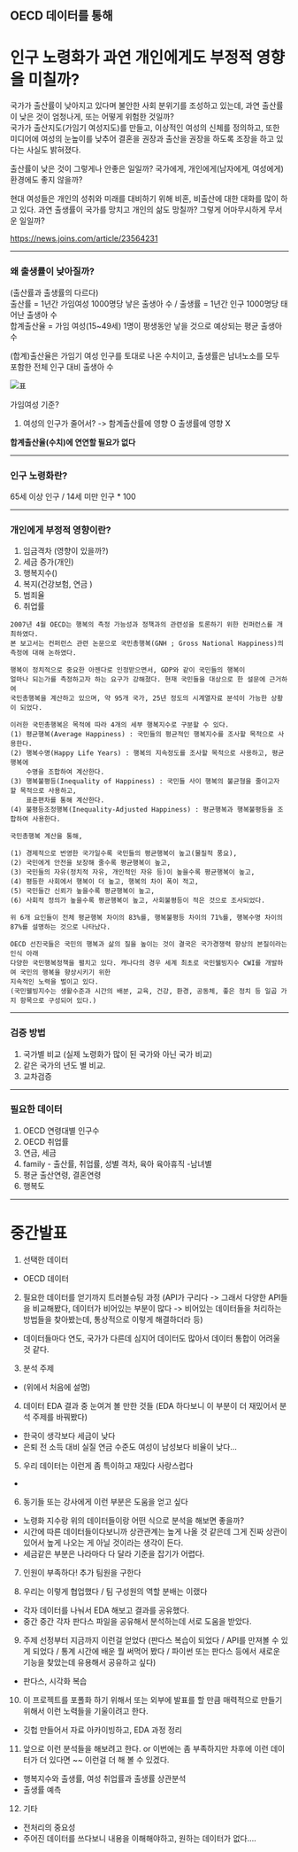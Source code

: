 ## OECD 데이터를 통해

# 인구 노령화가 과연 개인에게도 부정적 영향을 미칠까?

국가가 출산률이 낮아지고 있다며 불안한 사회 분위기를 조성하고 있는데, 과연 출산률이 낮은 것이 엄청나게, 또는 어떻게 위험한 것일까?  
국가가 출산지도(가임기 여성지도)를 만들고, 이상적인 여성의 신체를 정의하고, 또한 미디어에 여성의 눈높이를 낮추어 결혼을 권장과 출산을 권장을 하도록 조장을 하고 있다는 사실도 밝혀졌다.

출산률이 낮은 것이 그렇게나 안좋은 일일까? 국가에게, 개인에게(남자에게, 여성에게)
환경에도 좋지 않을까?  

현대 여성들은 개인의 성취와 미래를 대비하기 위해 비혼, 비출산에 대한 대화를 많이 하고 있다.
과연 출생률이 국가를 망치고 개인의 삶도 망칠까? 그렇게 어마무시하게 무서운 일일까?

https://news.joins.com/article/23564231

---

  ### 왜 출생률이 낮아질까?
  (출산률과 출생률의 다르다)   
  출산률 = 1년간 가임여성 1000명당 낳은 출생아 수 / 출생률 = 1년간 인구 1000명당 태어난 출생아 수  
  합계출산율 = 가임 여성(15~49세) 1명이 평생동안 낳을 것으로 예상되는 평균 출생아 수

  (합계)출산율은 가임기 여성 인구를 토대로 나온 수치이고, 출생률은 남녀노소를 모두 포함한 전체 인구 대비 출생아 수  

  ![표](http://cdn.bizwatch.co.kr/news/photo/2018/03/08/f12637ff8505a01a5a0be654a06a2e6d110102.jpg)

  가임여성 기준?  
  1. 여성의 인구가 줄어서? -> 함계출산률에 영향 O 출생률에 영향 X

**합계출산율(수치)에 연연할 필요가 없다**

---

### 인구 노령화란?
65세 이상 인구 / 14세 미만 인구  * 100

---

### 개인에게 부정적 영향이란?
1. 임금격차 (영향이 있을까?) 
2. 세금 증가(개인)
2. 행복지수()
3. 복지(건강보험, 연금 )
4. 범죄율
5. 취업률

```
2007년 4월 OECD는 행복의 측정 가능성과 정책과의 관련성을 토론하기 위한 컨퍼런스를 개최하였다. 
본 보고서는 컨퍼런스 관련 논문으로 국민총행복(GNH ; Gross National Happiness)의 측정에 대해 논하였다.

행복이 정치적으로 중요한 아젠다로 인정받으면서, GDP와 같이 국민들의 행복이 
얼마나 되는가를 측정하고자 하는 요구가 강해졌다. 현재 국민들을 대상으로 한 설문에 근거하여 
국민총행복을 계산하고 있으며, 약 95개 국가, 25년 정도의 시계열자료 분석이 가능한 상황이 되었다.

이러한 국민총행복은 목적에 따라 4개의 세부 행복지수로 구분할 수 있다.
(1) 평균행복(Average Happiness) : 국민들의 평균적인 행복지수를 조사할 목적으로 사용한다.
(2) 행복수명(Happy Life Years) : 행복의 지속정도를 조사할 목적으로 사용하고, 평균 행복에 
    수명을 조합하여 계산한다.
(3) 행복불평등(Inequality of Happiness) : 국민들 사이 행복의 불균형을 줄이고자 할 목적으로 사용하고, 
    표준편차를 통해 계산한다.
(4) 불평등조정행복(Inequality-Adjusted Happiness) : 평균행복과 행복불평등을 조합하여 사용한다.

국민총행복 계산을 통해, 

(1) 경제적으로 번영한 국가일수록 국민들의 평균행복이 높고(물질적 풍요), 
(2) 국민에게 안전을 보장해 줄수록 평균행복이 높고, 
(3) 국민들의 자유(정치적 자유, 개인적인 자유 등)이 높을수록 평균행복이 높고, 
(4) 평등한 사회에서 행복이 더 높고, 행복의 차이 폭이 적고, 
(5) 국민들간 신뢰가 높을수록 평균행복이 높고, 
(6) 사회적 정의가 높을수록 평균행복이 높고, 사회불평등이 적은 것으로 조사되었다. 

위 6개 요인들이 전체 평균행복 차이의 83%를, 행복불평등 차이의 71%를, 행복수명 차이의 87%를 설명하는 것으로 나타났다.

OECD 선진국들은 국민의 행복과 삶의 질을 높이는 것이 결국은 국가경쟁력 향상의 본질이라는 인식 아래 
다양한 국민행복정책을 펼치고 있다. 캐나다의 경우 세계 최초로 국민웰빙지수 CWI를 개발하여 국민의 행복을 향상시키기 위한 
지속적인 노력을 벌이고 있다.
(국민웰빙지수는 생활수준과 시간의 배분, 교육, 건강, 환경, 공동체, 좋은 정치 등 일곱 가지 항목으로 구성되어 있다.)
```
---

### 검증 방법
1. 국가별 비교 (실제 노령화가 많이 된 국가와 아닌 국가 비교)
2. 같은 국가의 년도 별 비교.
3. 교차검증

---

### 필요한 데이터
1. OECD 연령대별 인구수
2. OECD 취업률
3. 연금, 세금
4. family - 출산률, 취업률, 성별 격차, 육아 육아휴직 -남녀별
5. 평균 출산연령, 결혼연령
6. 행복도

---

# 중간발표
1. 선택한 데이터
- OECD 데이터

2. 필요한 데이터를 얻기까지 트러블슈팅 과정 (API가 구리다 -> 그래서 다양한 API들을 비교해봤다, 데이터가 비어있는 부분이 많다 -> 비어있는 데이터들을 처리하는 방법들을 찾아봤는데, 통상적으로 이렇게 해결하더라 등)
- 데이터들마다 연도, 국가가 다른데 심지어 데이터도 많아서 데이터 통합이 어려울 것 같다.

3. 분석 주제
- (위에서 처음에 설명)

4. 데이터 EDA 결과 중 눈여겨 볼 만한 것들 (EDA 하다보니 이 부분이 더 재밌어서 분석 주제를 바꿔봤다)
- 한국이 생각보다 세금이 낮다
- 은퇴 전 소득 대비 실질 연금 수준도 여성이 남성보다 비율이 낮다...

5. 우리 데이터는 이런게 좀 특이하고 재밌다 사랑스럽다
- 

6. 동기들 또는 강사에게 이런 부분은 도움을 얻고 싶다
- 노령화 지수랑 위의 데이터들이랑 어떤 식으로 분석을 해보면 좋을까?
- 시간에 따른 데이터들이다보니까 상관관계는 높게 나올 것 같은데 그게 진짜 상관이 있어서 높게 나오는 게 아닐 것이라는 생각이 든다.
- 세금같은 부분은 나라마다 다 달라 기준을 잡기가 어렵다.

7. 인원이 부족하다! 추가 팀원을 구한다

8. 우리는 이렇게 협업했다 / 팀 구성원의 역할 분배는 이랬다
- 각자 데이터를 나눠서 EDA 해보고 결과를 공유했다.
- 중간 중간 각자 판다스 파일을 공유해서 분석하는데 서로 도움을 받았다.

9. 주제 선정부터 지금까지 이런걸 얻었다 (판다스 복습이 되었다 / API를 만져볼 수 있게 되었다 / 통계 시간에 배운 뭘 써먹어 봤다 / 파이썬 또는 판다스 등에서 새로운 기능을 찾았는데 유용해서 공유하고 싶다)
- 판다스, 시각화 복습

10. 이 프로젝트를 포폴화 하기 위해서 또는 외부에 발표를 할 만큼 매력적으로 만들기 위해서 이런 노력들을 기울이려고 한다.
- 깃헙 만들어서 자료 아카이빙하고, EDA 과정 정리

11. 앞으로 이런 분석들을 해보려고 한다. or 이번에는 좀 부족하지만 차후에 이런 데이터가 더 있다면 ~~ 이런걸 더 해 볼 수 있겠다.
- 행복지수와 출생률, 여성 취업률과 출생률 상관분석
- 출생률 예측

12. 기타
- 전처리의 중요성
- 주어진 데이터를 쓰다보니 내용을 이해해야하고, 원하는 데이터가 없다....
